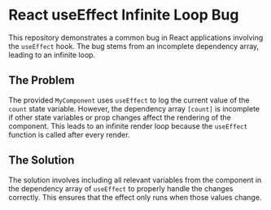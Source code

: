 # React useEffect Infinite Loop Bug

This repository demonstrates a common bug in React applications involving the `useEffect` hook.  The bug stems from an incomplete dependency array, leading to an infinite loop.

## The Problem
The provided `MyComponent` uses `useEffect` to log the current value of the `count` state variable. However, the dependency array `[count]` is incomplete if other state variables or prop changes affect the rendering of the component. This leads to an infinite render loop because the `useEffect` function is called after every render.

## The Solution
The solution involves including all relevant variables from the component in the dependency array of `useEffect` to properly handle the changes correctly.  This ensures that the effect only runs when those values change.
